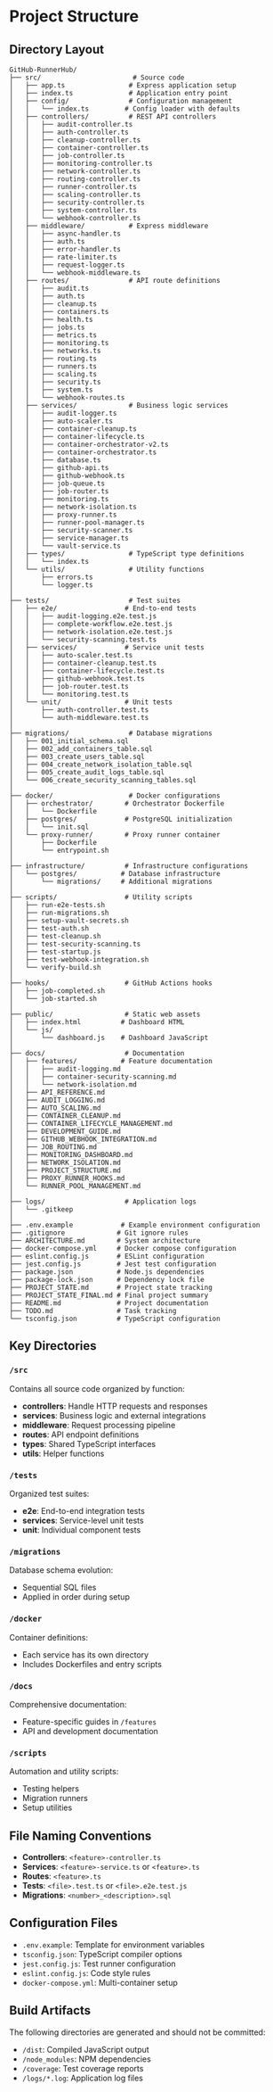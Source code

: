 # Project Structure

## Directory Layout

```
GitHub-RunnerHub/
├── src/                       # Source code
│   ├── app.ts                # Express application setup
│   ├── index.ts              # Application entry point
│   ├── config/               # Configuration management
│   │   └── index.ts         # Config loader with defaults
│   ├── controllers/          # REST API controllers
│   │   ├── audit-controller.ts
│   │   ├── auth-controller.ts
│   │   ├── cleanup-controller.ts
│   │   ├── container-controller.ts
│   │   ├── job-controller.ts
│   │   ├── monitoring-controller.ts
│   │   ├── network-controller.ts
│   │   ├── routing-controller.ts
│   │   ├── runner-controller.ts
│   │   ├── scaling-controller.ts
│   │   ├── security-controller.ts
│   │   ├── system-controller.ts
│   │   └── webhook-controller.ts
│   ├── middleware/           # Express middleware
│   │   ├── async-handler.ts
│   │   ├── auth.ts
│   │   ├── error-handler.ts
│   │   ├── rate-limiter.ts
│   │   ├── request-logger.ts
│   │   └── webhook-middleware.ts
│   ├── routes/               # API route definitions
│   │   ├── audit.ts
│   │   ├── auth.ts
│   │   ├── cleanup.ts
│   │   ├── containers.ts
│   │   ├── health.ts
│   │   ├── jobs.ts
│   │   ├── metrics.ts
│   │   ├── monitoring.ts
│   │   ├── networks.ts
│   │   ├── routing.ts
│   │   ├── runners.ts
│   │   ├── scaling.ts
│   │   ├── security.ts
│   │   ├── system.ts
│   │   └── webhook-routes.ts
│   ├── services/             # Business logic services
│   │   ├── audit-logger.ts
│   │   ├── auto-scaler.ts
│   │   ├── container-cleanup.ts
│   │   ├── container-lifecycle.ts
│   │   ├── container-orchestrator-v2.ts
│   │   ├── container-orchestrator.ts
│   │   ├── database.ts
│   │   ├── github-api.ts
│   │   ├── github-webhook.ts
│   │   ├── job-queue.ts
│   │   ├── job-router.ts
│   │   ├── monitoring.ts
│   │   ├── network-isolation.ts
│   │   ├── proxy-runner.ts
│   │   ├── runner-pool-manager.ts
│   │   ├── security-scanner.ts
│   │   ├── service-manager.ts
│   │   └── vault-service.ts
│   ├── types/                # TypeScript type definitions
│   │   └── index.ts
│   └── utils/                # Utility functions
│       ├── errors.ts
│       └── logger.ts
│
├── tests/                    # Test suites
│   ├── e2e/                 # End-to-end tests
│   │   ├── audit-logging.e2e.test.js
│   │   ├── complete-workflow.e2e.test.js
│   │   ├── network-isolation.e2e.test.js
│   │   └── security-scanning.test.ts
│   ├── services/            # Service unit tests
│   │   ├── auto-scaler.test.ts
│   │   ├── container-cleanup.test.ts
│   │   ├── container-lifecycle.test.ts
│   │   ├── github-webhook.test.ts
│   │   ├── job-router.test.ts
│   │   └── monitoring.test.ts
│   └── unit/                # Unit tests
│       ├── auth-controller.test.ts
│       └── auth-middleware.test.ts
│
├── migrations/               # Database migrations
│   ├── 001_initial_schema.sql
│   ├── 002_add_containers_table.sql
│   ├── 003_create_users_table.sql
│   ├── 004_create_network_isolation_table.sql
│   ├── 005_create_audit_logs_table.sql
│   └── 006_create_security_scanning_tables.sql
│
├── docker/                   # Docker configurations
│   ├── orchestrator/        # Orchestrator Dockerfile
│   │   └── Dockerfile
│   ├── postgres/            # PostgreSQL initialization
│   │   └── init.sql
│   └── proxy-runner/        # Proxy runner container
│       ├── Dockerfile
│       └── entrypoint.sh
│
├── infrastructure/          # Infrastructure configurations
│   └── postgres/           # Database infrastructure
│       └── migrations/     # Additional migrations
│
├── scripts/                 # Utility scripts
│   ├── run-e2e-tests.sh
│   ├── run-migrations.sh
│   ├── setup-vault-secrets.sh
│   ├── test-auth.sh
│   ├── test-cleanup.sh
│   ├── test-security-scanning.ts
│   ├── test-startup.js
│   ├── test-webhook-integration.sh
│   └── verify-build.sh
│
├── hooks/                   # GitHub Actions hooks
│   ├── job-completed.sh
│   └── job-started.sh
│
├── public/                  # Static web assets
│   ├── index.html          # Dashboard HTML
│   └── js/
│       └── dashboard.js    # Dashboard JavaScript
│
├── docs/                    # Documentation
│   ├── features/           # Feature documentation
│   │   ├── audit-logging.md
│   │   ├── container-security-scanning.md
│   │   └── network-isolation.md
│   ├── API_REFERENCE.md
│   ├── AUDIT_LOGGING.md
│   ├── AUTO_SCALING.md
│   ├── CONTAINER_CLEANUP.md
│   ├── CONTAINER_LIFECYCLE_MANAGEMENT.md
│   ├── DEVELOPMENT_GUIDE.md
│   ├── GITHUB_WEBHOOK_INTEGRATION.md
│   ├── JOB_ROUTING.md
│   ├── MONITORING_DASHBOARD.md
│   ├── NETWORK_ISOLATION.md
│   ├── PROJECT_STRUCTURE.md
│   ├── PROXY_RUNNER_HOOKS.md
│   └── RUNNER_POOL_MANAGEMENT.md
│
├── logs/                    # Application logs
│   └── .gitkeep
│
├── .env.example            # Example environment configuration
├── .gitignore             # Git ignore rules
├── ARCHITECTURE.md        # System architecture
├── docker-compose.yml     # Docker compose configuration
├── eslint.config.js       # ESLint configuration
├── jest.config.js         # Jest test configuration
├── package.json           # Node.js dependencies
├── package-lock.json      # Dependency lock file
├── PROJECT_STATE.md       # Project state tracking
├── PROJECT_STATE_FINAL.md # Final project summary
├── README.md              # Project documentation
├── TODO.md                # Task tracking
└── tsconfig.json          # TypeScript configuration
```

## Key Directories

### `/src`
Contains all source code organized by function:
- **controllers**: Handle HTTP requests and responses
- **services**: Business logic and external integrations
- **middleware**: Request processing pipeline
- **routes**: API endpoint definitions
- **types**: Shared TypeScript interfaces
- **utils**: Helper functions

### `/tests`
Organized test suites:
- **e2e**: End-to-end integration tests
- **services**: Service-level unit tests
- **unit**: Individual component tests

### `/migrations`
Database schema evolution:
- Sequential SQL files
- Applied in order during setup

### `/docker`
Container definitions:
- Each service has its own directory
- Includes Dockerfiles and entry scripts

### `/docs`
Comprehensive documentation:
- Feature-specific guides in `/features`
- API and development documentation

### `/scripts`
Automation and utility scripts:
- Testing helpers
- Migration runners
- Setup utilities

## File Naming Conventions

- **Controllers**: `<feature>-controller.ts`
- **Services**: `<feature>-service.ts` or `<feature>.ts`
- **Routes**: `<feature>.ts`
- **Tests**: `<file>.test.ts` or `<file>.e2e.test.js`
- **Migrations**: `<number>_<description>.sql`

## Configuration Files

- `.env.example`: Template for environment variables
- `tsconfig.json`: TypeScript compiler options
- `jest.config.js`: Test runner configuration
- `eslint.config.js`: Code style rules
- `docker-compose.yml`: Multi-container setup

## Build Artifacts

The following directories are generated and should not be committed:
- `/dist`: Compiled JavaScript output
- `/node_modules`: NPM dependencies
- `/coverage`: Test coverage reports
- `/logs/*.log`: Application log files